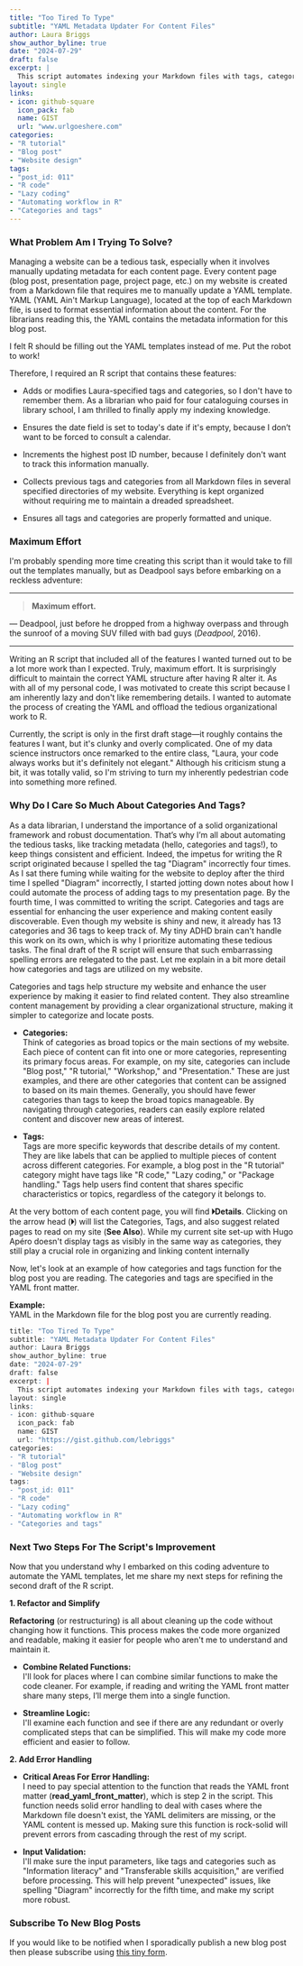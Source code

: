```yaml
---
title: "Too Tired To Type"
subtitle: "YAML Metadata Updater For Content Files"
author: Laura Briggs
show_author_byline: true
date: "2024-07-29"
draft: false
excerpt: |
  This script automates indexing your Markdown files with tags, categories, the post ID number, and the current date. Perfect for those of us who are too tired to update YAML metadata manually, it handles the tedious work for managing blog posts and other content files!
layout: single
links:
- icon: github-square
  icon_pack: fab
  name: GIST
  url: "www.urlgoeshere.com"
categories:
- "R tutorial"
- "Blog post"
- "Website design"
tags:
- "post_id: 011"
- "R code"
- "Lazy coding"
- "Automating workflow in R"
- "Categories and tags"
---
```


### What Problem Am I Trying To Solve?

Managing a website can be a tedious task, especially when it involves manually updating metadata for each content page. Every content page (blog post, presentation page, project page, etc.) on my website is created from a Markdown file that requires me to manually update a YAML template. YAML (YAML Ain't Markup Language), located at the top of each Markdown file, is used to format essential information about the content. For the librarians reading this, the YAML contains the metadata information for this blog post.

I felt R should be filling out the YAML templates instead of me. Put the robot to work!

Therefore, I required an R script that contains these features:

- Adds or modifies Laura-specified tags and categories, so I don't have to remember them. As a librarian who paid for four cataloguing courses in library school, I am thrilled to finally apply my indexing knowledge.

- Ensures the date field is set to today's date if it's empty, because I don’t want to be forced to consult a calendar.

- Increments the highest post ID number, because I definitely don't want to track this information manually.

- Collects previous tags and categories from all Markdown files in several specified directories of my website. Everything is kept organized without requiring me to maintain a dreaded spreadsheet.

- Ensures all tags and categories are properly formatted and unique. 

### Maximum Effort

I'm probably spending more time creating this script than it would take to fill out the templates manually, but as Deadpool says before embarking on a reckless adventure:

---

> **Maximum effort.**

— Deadpool, just before he dropped from a highway overpass and through the sunroof of a moving SUV filled with bad guys (*Deadpool*, 2016).

---

Writing an R script that included all of the features I wanted turned out to be a lot more work than I expected. Truly, maximum effort. It is surprisingly difficult to maintain the correct YAML structure after having R alter it. As with all of my personal code, I was motivated to create this script because I am inherently lazy and don't like remembering details. I wanted to automate the process of creating the YAML and offload the tedious organizational work to R.

Currently, the script is only in the first draft stage—it roughly contains the features I want, but it's clunky and overly complicated. One of my data science instructors once remarked to the entire class, "Laura, your code always works but it's definitely not elegant." Although his criticism stung a bit, it was totally valid, so I'm striving to turn my inherently pedestrian code into something more refined.

### Why Do I Care So Much About Categories And Tags?

As a data librarian, I understand the importance of a solid organizational framework and robust documentation. That’s why I’m all about automating the tedious tasks, like tracking metadata (hello, categories and tags!), to keep things consistent and efficient. Indeed, the impetus for writing the R script originated because I spelled the tag "Diagram" incorrectly four times. As I sat there fuming while waiting for the website to deploy after the third time I spelled "Diagram" incorrectly, I started jotting down notes about how I could automate the process of adding tags to my presentation page. By the fourth time, I was committed to writing the script. Categories and tags are essential for enhancing the user experience and making content easily discoverable. Even though my website is shiny and new, it already has 13 categories and 36 tags to keep track of. My tiny ADHD brain can't handle this work on its own, which is why I prioritize automating these tedious tasks. The final draft of the R script will ensure that such embarrassing spelling errors are relegated to the past. Let me explain in a bit more detail how categories and tags are utilized on my website.

Categories and tags help structure my website and enhance the user experience by making it easier to find related content. They also streamline content management by providing a clear organizational structure, making it simpler to categorize and locate posts.

- **Categories:**<br>
Think of categories as broad topics or the main sections of my website. Each piece of content can fit into one or more categories, representing its primary focus areas. For example, on my site, categories can include "Blog post," "R tutorial," "Workshop," and "Presentation." These are just examples, and there are other categories that content can be assigned to based on its main themes. Generally, you should have fewer categories than tags to keep the broad topics manageable. By navigating through categories, readers can easily explore related content and discover new areas of interest.

- **Tags:**<br>
Tags are more specific keywords that describe details of my content. They are like labels that can be applied to multiple pieces of content across different categories. For example, a blog post in the "R tutorial" category might have tags like "R code," "Lazy coding," or "Package handling." Tags help users find content that shares specific characteristics or topics, regardless of the category it belongs to.

At the very bottom of each content page, you will find **🞂Details**. Clicking on the arrow head (**🞂**) will list the Categories, Tags, and also suggest related pages to read on my site (**See Also**). While my current site set-up with Hugo Apéro doesn't display tags as visibly in the same way as categories, they still play a crucial role in organizing and linking content internally

Now, let's look at an example of how categories and tags function for the blog post you are reading. The categories and tags are specified in the YAML front matter.

**Example:**<br>
YAML in the Markdown file for the blog post you are currently reading.


``` r
title: "Too Tired To Type"
subtitle: "YAML Metadata Updater For Content Files"
author: Laura Briggs
show_author_byline: true
date: "2024-07-29"
draft: false
excerpt: |
  This script automates indexing your Markdown files with tags, categories, the post ID number, and the current date. Perfect for those of us who are too tired to update YAML metadata manually, it handles the tedious work for managing blog posts and other content files!
layout: single
links:
- icon: github-square
  icon_pack: fab
  name: GIST
  url: "https://gist.github.com/lebriggs"
categories:
- "R tutorial"
- "Blog post"
- "Website design"
tags:
- "post_id: 011"
- "R code"
- "Lazy coding"
- "Automating workflow in R"
- "Categories and tags"
```

### Next Two Steps For The Script's Improvement

Now that you understand why I embarked on this coding adventure to automate the YAML templates, let me share my next steps for refining the second draft of the R script.

**1. Refactor and Simplify**

**Refactoring** (or restructuring) is all about cleaning up the code without changing how it functions. This process makes the code more organized and readable, making it easier for people who aren't me to understand and maintain it.

- **Combine Related Functions:**<br>
I'll look for places where I can combine similar functions to make the code cleaner. For example, if reading and writing the YAML front matter share many steps, I’ll merge them into a single function.

- **Streamline Logic:**<br>
I'll examine each function and see if there are any redundant or overly complicated steps that can be simplified. This will make my code more efficient and easier to follow.

**2. Add Error Handling** 

- **Critical Areas For Error Handling:**<br>
I need to pay special attention to the function that reads the YAML front matter (**read_yaml_front_matter**), which is step 2 in the script. This function needs solid error handling to deal with cases where the Markdown file doesn't exist, the YAML delimiters are missing, or the YAML content is messed up. Making sure this function is rock-solid will prevent errors from cascading through the rest of my script.

- **Input Validation:**<br>
I'll make sure the input parameters, like tags and categories such as "Information literacy" and "Transferable skills acquisition," are verified before processing. This will help prevent "unexpected" issues, like spelling "Diagram" incorrectly for the fifth time, and make my script more robust.

### Subscribe To New Blog Posts

If you would like to be notified when I sporadically publish a new blog post then please subscribe using [this tiny form](https://dashboard.mailerlite.com/forms/1012938/126123917064537119/share). 
